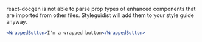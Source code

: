 react-docgen is not able to parse prop types of enhanced components that are imported from other files. Styleguidist will add them to your style guide anyway.

```jsx
<WrappedButton>I'm a wrapped button</WrappedButton>
```
